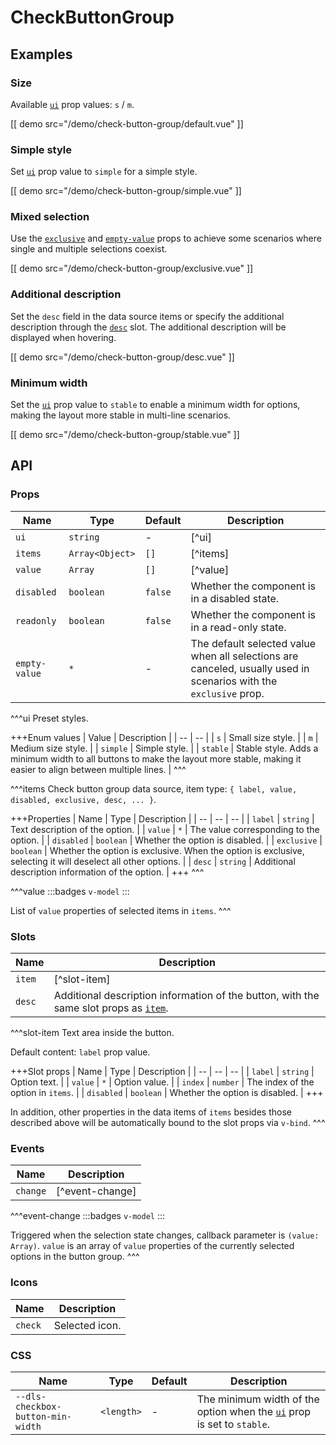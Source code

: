 # CheckButtonGroup

## Examples

### Size

Available [`ui`](#props-ui) prop values: `s` / `m`.

[[ demo src="/demo/check-button-group/default.vue" ]]

### Simple style

Set [`ui`](#props-ui) prop value to `simple` for a simple style.

[[ demo src="/demo/check-button-group/simple.vue" ]]

### Mixed selection

Use the [`exclusive`](#props-exclusive) and [`empty-value`](#props-empty-value) props to achieve some scenarios where single and multiple selections coexist.

[[ demo src="/demo/check-button-group/exclusive.vue" ]]

### Additional description

Set the `desc` field in the data source items or specify the additional description through the [`desc`](#slots-desc) slot. The additional description will be displayed when hovering.

[[ demo src="/demo/check-button-group/desc.vue" ]]

### Minimum width

Set the [`ui`](#props-ui) prop value to `stable` to enable a minimum width for options, making the layout more stable in multi-line scenarios.

[[ demo src="/demo/check-button-group/stable.vue" ]]

## API

### Props

| Name | Type | Default | Description |
| -- | -- | -- | -- |
| ``ui`` | `string` | - | [^ui] |
| ``items`` | `Array<Object>` | `[]` | [^items] |
| ``value`` | `Array` | `[]` | [^value] |
| ``disabled`` | `boolean` | `false` | Whether the component is in a disabled state. |
| ``readonly`` | `boolean` | `false` | Whether the component is in a read-only state. |
| ``empty-value`` | `*` | - | The default selected value when all selections are canceled, usually used in scenarios with the `exclusive` prop. |

^^^ui
Preset styles.

+++Enum values
| Value | Description |
| -- | -- |
| `s` | Small size style. |
| `m` | Medium size style. |
| `simple` | Simple style. |
| `stable` | Stable style. Adds a minimum width to all buttons to make the layout more stable, making it easier to align between multiple lines. |
^^^

^^^items
Check button group data source, item type: `{ label, value, disabled, exclusive, desc, ... }`.

+++Properties
| Name | Type | Description |
| -- | -- | -- |
| `label` | `string` | Text description of the option. |
| `value` | `*` | The value corresponding to the option. |
| `disabled` | `boolean` | Whether the option is disabled. |
| `exclusive` | `boolean` | Whether the option is exclusive. When the option is exclusive, selecting it will deselect all other options. |
| `desc` | `string` | Additional description information of the option. |
+++
^^^

^^^value
:::badges
`v-model`
:::

List of `value` properties of selected items in `items`.
^^^

### Slots

| Name | Description |
| -- | -- |
| ``item`` | [^slot-item] |
| ``desc`` | Additional description information of the button, with the same slot props as [`item`](#slots-item). |

^^^slot-item
Text area inside the button.

Default content: `label` prop value.

+++Slot props
| Name | Type | Description |
| -- | -- | -- |
| `label` | `string` | Option text. |
| `value` | `*` | Option value. |
| `index` | `number` | The index of the option in `items`. |
| `disabled` | `boolean` | Whether the option is disabled. |
+++

In addition, other properties in the data items of `items` besides those described above will be automatically bound to the slot props via `v-bind`.
^^^

### Events

| Name | Description |
| -- | -- |
| ``change`` | [^event-change] |

^^^event-change
:::badges
`v-model`
:::

Triggered when the selection state changes, callback parameter is `(value: Array)`. `value` is an array of `value` properties of the currently selected options in the button group.
^^^

### Icons

| Name | Description |
| -- | -- |
| ``check`` | Selected icon. |

### CSS

| Name | Type | Default | Description |
| -- | -- | -- | -- |
| ``--dls-checkbox-button-min-width`` | `<length>` | - | The minimum width of the option when the [`ui`](#props-ui) prop is set to `stable`. |
